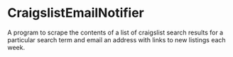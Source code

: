 # CraigslistEmailNotifier
A program to scrape the contents of a list of craigslist search results for a particular search term and email an address with links to new listings each week.  
